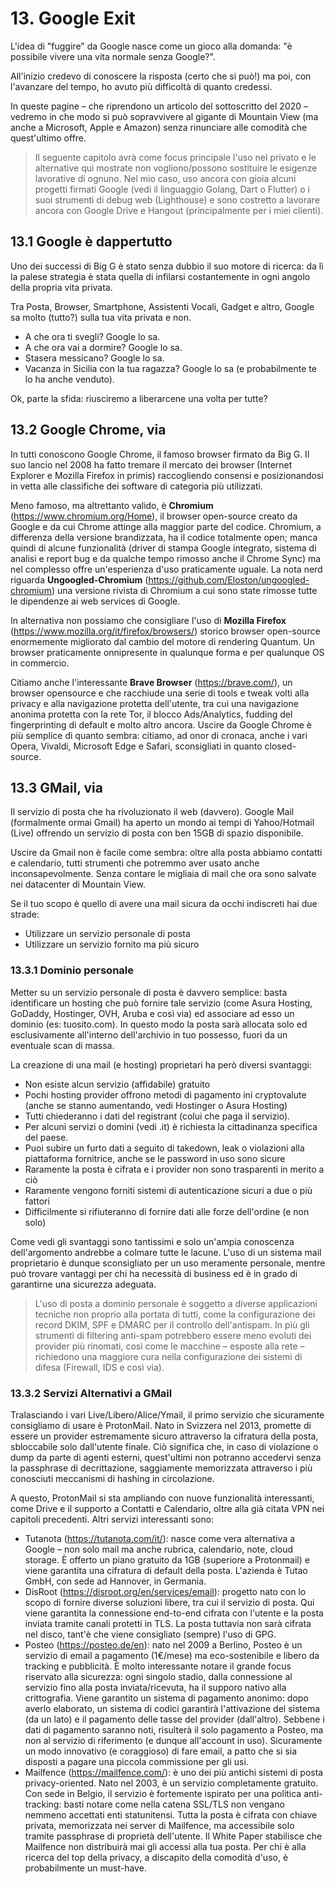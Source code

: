 # 13. Google Exit

L'idea di "fuggire" da Google nasce come un gioco alla domanda: "è possibile vivere una vita normale senza Google?".

All'inizio credevo di conoscere la risposta (certo che si può!) ma poi, con l'avanzare del tempo, ho avuto più difficoltà di quanto credessi.

In queste pagine – che riprendono un articolo del sottoscritto del 2020 – vedremo in che modo si può sopravvivere al gigante di Mountain View (ma anche a Microsoft, Apple e Amazon) senza rinunciare alle comodità che quest'ultimo offre.

> Il seguente capitolo avrà come focus principale l'uso nel privato e le alternative qui mostrate non vogliono/possono sostituire le esigenze lavorative di ognuno. Nel mio caso, uso ancora con gioia alcuni progetti firmati Google (vedi il linguaggio Golang, Dart o Flutter) o i suoi strumenti di debug web (Lighthouse) e sono costretto a lavorare ancora con Google Drive e Hangout (principalmente per i miei clienti).

## 13.1 Google è dappertutto

Uno dei successi di Big G è stato senza dubbio il suo motore di ricerca: da lì la palese strategia è stata quella di infilarsi costantemente in ogni angolo della propria vita privata.

Tra Posta, Browser, Smartphone, Assistenti Vocali, Gadget e altro, Google sa molto (tutto?) sulla tua vita privata e non.

- A che ora ti svegli? Google lo sa.
- A che ora vai a dormire? Google lo sa.
- Stasera messicano? Google lo sa.
- Vacanza in Sicilia con la tua ragazza? Google lo sa (e probabilmente te lo ha anche venduto).

Ok, parte la sfida: riusciremo a liberarcene una volta per tutte?

## 13.2 Google Chrome, via

In tutti conoscono Google Chrome, il famoso browser firmato da Big G. Il suo lancio nel 2008 ha fatto tremare il mercato dei browser (Internet Explorer e Mozilla Firefox in primis) raccogliendo consensi e posizionandosi in vetta alle classifiche dei software di categoria più utilizzati.

Meno famoso, ma altrettanto valido, è **Chromium** (https://www.chromium.org/Home), il browser open-source creato da Google e da cui Chrome attinge alla maggior parte del codice. Chromium, a differenza della versione brandizzata, ha il codice totalmente open; manca quindi di alcune funzionalità (driver di stampa Google integrato, sistema di analisi e report bug e da qualche tempo rimosso anche il Chrome Sync) ma nel complesso offre un'esperienza d'uso praticamente uguale. La nota nerd riguarda **Ungoogled-Chromium** (https://github.com/Eloston/ungoogled-chromium) una versione rivista di Chromium a cui sono state rimosse tutte le dipendenze ai web services di Google.

In alternativa non possiamo che consigliare l'uso di **Mozilla Firefox** (https://www.mozilla.org/it/firefox/browsers/) storico browser open-source enormemente migliorato dal cambio del motore di rendering Quantum. Un browser praticamente onnipresente in qualunque forma e per qualunque OS in commercio.

Citiamo anche l'interessante **Brave Browser** (https://brave.com/), un browser opensource e che racchiude una serie di tools e tweak volti alla privacy e alla navigazione protetta dell'utente, tra cui una navigazione anonima protetta con la rete Tor, il blocco Ads/Analytics, fudding del fingerprinting di default e molto altro ancora.
Uscire da Google Chrome è più semplice di quanto sembra: citiamo, ad onor di cronaca, anche i vari Opera, Vivaldi, Microsoft Edge e Safari, sconsigliati in quanto closed-source.

## 13.3 GMail, via

Il servizio di posta che ha rivoluzionato il web (davvero). Google Mail (formalmente ormai Gmail) ha aperto un mondo ai tempi di Yahoo/Hotmail (Live) offrendo un servizio di posta con ben 15GB di spazio disponibile.

Uscire da Gmail non è facile come sembra: oltre alla posta abbiamo contatti e calendario, tutti strumenti che potremmo aver usato anche inconsapevolmente. Senza contare le migliaia di mail che ora sono salvate nei datacenter di Mountain View.

Se il tuo scopo è quello di avere una mail sicura da occhi indiscreti hai due strade:

- Utilizzare un servizio personale di posta
- Utilizzare un servizio fornito ma più sicuro

### 13.3.1 Dominio personale

Metter su un servizio personale di posta è davvero semplice: basta identificare un hosting che può fornire tale servizio (come Asura Hosting, GoDaddy, Hostinger, OVH, Aruba e così via) ed associare ad esso un dominio (es: tuosito.com). In questo modo la posta sarà allocata solo ed esclusivamente all'interno dell'archivio in tuo possesso, fuori da un eventuale scan di massa.

La creazione di una mail (e hosting) proprietari ha però diversi svantaggi:

- Non esiste alcun servizio (affidabile) gratuito
- Pochi hosting provider offrono metodi di pagamento ini cryptovalute (anche se stanno aumentando, vedi Hostinger o Asura Hosting)
- Tutti chiederanno i dati del registrant (colui che paga il servizio).
- Per alcuni servizi o domini (vedi .it) è richiesta la cittadinanza specifica del paese.
- Puoi subire un furto dati a seguito di takedown, leak o violazioni alla piattaforma fornitrice, anche se le password in uso sono sicure
- Raramente la posta è cifrata e i provider non sono trasparenti in merito a ciò
- Raramente vengono forniti sistemi di autenticazione sicuri a due o più fattori
- Difficilmente si rifiuteranno di fornire dati alle forze dell'ordine (e non solo)

Come vedi gli svantaggi sono tantissimi e solo un'ampia conoscenza dell'argomento andrebbe a colmare tutte le lacune. L'uso di un sistema mail proprietario è dunque sconsigliato per un uso meramente personale, mentre può trovare vantaggi per chi ha necessità di business ed è in grado di garantirne una sicurezza adeguata.

> L'uso di posta a dominio personale è soggetto a diverse applicazioni tecniche non proprio alla portata di tutti, come la configurazione dei record DKIM, SPF e DMARC per il controllo dell'antispam. In più gli strumenti di filtering anti-spam potrebbero essere meno evoluti dei provider più rinomati, così come le macchine – esposte alla rete – richiedono una maggiore cura nella configurazione dei sistemi di difesa (Firewall, IDS e così via).

### 13.3.2 Servizi Alternativi a GMail

Tralasciando i vari Live/Libero/Alice/Ymail, il primo servizio che sicuramente consigliamo di usare è ProtonMail. Nato in Svizzera nel 2013, promette di essere un provider estremamente sicuro attraverso la cifratura della posta, sbloccabile solo dall'utente finale. Ciò significa che, in caso di violazione o dump da parte di agenti esterni, quest'ultimi non potranno accedervi senza la passphrase di decrittazione, saggiamente memorizzata attraverso i più conosciuti meccanismi di hashing in circolazione.

A questo, ProtonMail si sta ampliando con nuove funzionalità interessanti, come Drive e il supporto a Contatti e Calendario, oltre alla già citata VPN nei capitoli precedenti. Altri servizi interessanti sono:

- Tutanota (https://tutanota.com/it/): nasce come vera alternativa a Google – non solo mail ma anche rubrica, calendario, note, cloud storage. È offerto un piano gratuito da 1GB (superiore a Protonmail) e viene garantita una cifratura di default della posta. L'azienda è Tutao GmbH, con sede ad Hannover, in Germania.
- DisRoot (https://disroot.org/en/services/email): progetto nato con lo scopo di fornire diverse soluzioni libere, tra cui il servizio di posta. Qui viene garantita la connessione end-to-end cifrata con l'utente e la posta inviata tramite canali protetti in TLS. La posta tuttavia non sarà cifrata nel disco, tant'è che viene consigliato (sempre) l'uso di GPG.
- Posteo (https://posteo.de/en): nato nel 2009 a Berlino, Posteo è un servizio di email a pagamento (1€/mese) ma eco-sostenibile e libero da tracking e pubblicità. È molto interessante notare il grande focus riservato alla sicurezza: ogni singolo stadio, dalla connessione al servizio fino alla posta inviata/ricevuta, ha il supporo nativo alla crittografia. Viene garantito un sistema di pagamento anonimo: dopo averlo elaborato, un sistema di codici garantirà l'attivazione del sistema (da un lato) e il pagamento delle tasse del provider (dall'altro). Sebbene i dati di pagamento saranno noti, risulterà il solo pagamento a Posteo, ma non al servizio di riferimento (e dunque all'account in uso). Sicuramente un modo innovativo (e coraggioso) di fare email, a patto che si sia disposti a pagare una piccola commissione per gli usi.
- Mailfence (https://mailfence.com/): è uno dei più antichi sistemi di posta privacy-oriented. Nato nel 2003, è un servizio completamente gratuito. Con sede in Belgio, il servizio è fortemente ispirato per una politica anti-tracking: basti notare come nella catena SSL/TLS non vengano nemmeno accettati enti statunitensi. Tutta la posta è cifrata con chiave privata, memorizzata nei server di Mailfence, ma accessibile solo tramite passphrase di proprietà dell'utente. Il White Paper stabilisce che Mailfence non distribuirà mai gli accessi alla tua posta. Per chi è alla ricerca del top della privacy, a discapito della comodità d'uso, è probabilmente un must-have.
